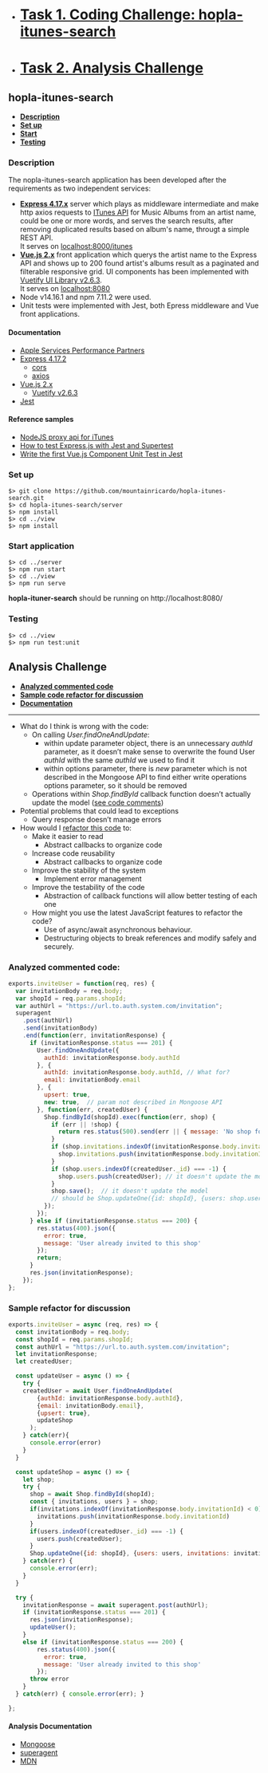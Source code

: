 + # [Task 1. Coding Challenge: hopla-itunes-search](#hopla-itunes-search)
+ # [Task 2. Analysis Challenge](#analysis-challenge)

## hopla-itunes-search

- [**Description**](#description)
- [**Set up**](#set-up)
- [**Start**](#start-application)
- [**Testing**](#testing)


### Description

The nopla-itunes-search application has been developed after the requirements as two independent services:

- [**Express 4.17.x**](https://expressjs.com/) server which plays as middleware intermediate and make http axios requests to [ITunes API](https://tinyurl.com/itunes-search-api) for Music Albums from an artist name, could be one or more words, and serves the search results, after removing duplicated results based on album's name, througt a simple REST API.  
  It serves on [localhost:8000/itunes](http://localhost:8000/itunes)
- [**Vue.js 2.x**](https://v2.vuejs.org/) front application which querys the artist name to the Express API and shows up to 200 found artist's albums result as a paginated and filterable responsive grid. UI components has been implemented with [Vuetify UI Library v2.6.3](https://vuetifyjs.com/en/introduction/why-vuetify/#feature-guides).  
  It serves on [localhost:8080](http://localhost:8080/)
- Node v14.16.1 and npm 7.11.2 were used.
- Unit tests were implemented with Jest, both Epress middleware and Vue front applications.

#### Documentation

+ [Apple Services Performance Partners](https://affiliate.itunes.apple.com/resources/documentation/itunes-store-web-service-search-api/)
+ [Express 4.17.2](https://expressjs.com/)
  * [cors](https://www.npmjs.com/package/cors)
  * [axios](https://www.npmjs.com/package/axios)
+ [Vue.js 2.x](https://v2.vuejs.org/v2/guide/)
  * [Vuetify v2.6.3](https://vuetifyjs.com/en/introduction/why-vuetify/)
+ [Jest](https://jestjs.io/es-ES/docs/testing-frameworks) 

#### Reference samples

+ [NodeJS proxy api for iTunes](https://medium.com/nerd-for-tech/nodejs-proxy-api-for-itunes-c15c2c09ed1c)
+ [How to test Express.js with Jest and Supertest](https://www.albertgao.xyz/2017/05/24/how-to-test-expressjs-with-jest-and-supertest/)
+ [Write the first Vue.js Component Unit Test in Jest](https://alexjover.com/blog/write-the-first-vue-js-component-unit-test-in-jest/)

### Set up

```
$> git clone https://github.com/mountainricardo/hopla-itunes-search.git
$> cd hopla-itunes-search/server
$> npm install
$> cd ../view
$> npm install
```

### Start application

```
$> cd ../server
$> npm run start
$> cd ../view
$> npm run serve
```

**hopla-ituner-search** should be running on http://localhost:8080/

### Testing

```
$> cd ../view
$> npm run test:unit
```

## Analysis Challenge

- [**Analyzed commented code**](#analyzed-commented-code)
- [**Sample code refactor for discussion**](#sample-refactor-for-discussion)
- [**Documentation**](#analysis-documentation)

---

+ What do I think is wrong with the code:
  + On calling *User.findOneAndUpdate*:
    * within update parameter object, there is an unnecessary *authId* parameter, as it doesn’t make sense to overwrite the found User *authId* with the same *authId* we used to find it
    * within options parameter, there is *new* parameter which is not described in the Mongoose API to find either write operations options parameter, so it should be removed 
  + Operations within *Shop.findById* callback function doesn’t actually update the model ([see code comments](#analyzed-commented-code))
+ Potential problems that could lead to exceptions
  + Query response doesn’t manage errors
+ How would I [refactor this code](#sample-refactor-for-discussion) to:
  + Make it easier to read
    * Abstract callbacks to organize code
  + Increase code reusability
    * Abstract callbacks to organize code
  + Improve the stability of the system
    * Implement error management
  + Improve the testability of the code
    * Abstraction of callback functions will allow better testing of each one
  + How might you use the latest JavaScript features to refactor the code?
    * Use of async/await asynchronous behaviour.
    * Destructuring objects to break references and modify  safely and securely.


### Analyzed commented code:

```javascript
exports.inviteUser = function(req, res) {
  var invitationBody = req.body;
  var shopId = req.params.shopId;
  var authUrl = "https://url.to.auth.system.com/invitation";
  superagent
    .post(authUrl)
    .send(invitationBody)
    .end(function(err, invitationResponse) {
      if (invitationResponse.status === 201) {
        User.findOneAndUpdate({
          authId: invitationResponse.body.authId
        }, {
          authId: invitationResponse.body.authId, // What for?
          email: invitationBody.email
        }, {
          upsert: true,
          new: true,  // param not described in Mongoose API
        }, function(err, createdUser) {
          Shop.findById(shopId).exec(function(err, shop) {
            if (err || !shop) {
              return res.status(500).send(err || { message: 'No shop found' });
            }
            if (shop.invitations.indexOf(invitationResponse.body.invitationId)) { // condition should be < 0
              shop.invitations.push(invitationResponse.body.invitationId);  // it doesn't update the model
            }
            if (shop.users.indexOf(createdUser._id) === -1) {
              shop.users.push(createdUser); // it doesn't update the model
            }
            shop.save();  // it doesn't update the model
            // should be Shop.updateOne({id: shopId}, {users: shop.users, invitations: shop.invitations})
          });
        });
      } else if (invitationResponse.status === 200) {
        res.status(400).json({
          error: true,
          message: 'User already invited to this shop'
        });
        return;
      }
      res.json(invitationResponse);
    });
};
```

### Sample refactor for discussion

```javascript
exports.inviteUser = async (req, res) => {
  const invitationBody = req.body;
  const shopId = req.params.shopId;
  const authUrl = "https://url.to.auth.system.com/invitation";
  let invitationResponse;
  let createdUser;

  const updateUser = async () => {
    try {
    createdUser = await User.findOneAndUpdate(
        {authId: invitationResponse.body.authId},
        {email: invitationBody.email},
        {upsert: true},
        updateShop
      );
    } catch(err){
      console.error(error)
    }
  }

  const updateShop = async () => {
    let shop;
    try {
      shop = await Shop.findById(shopId);
      const { invitations, users } = shop;
      if(invitations.indexOf(invitationResponse.body.invitationId) < 0) {
        invitations.push(invitationResponse.body.invitationId)
      }
      if(users.indexOf(createdUser._id) === -1) {
        users.push(createdUser);
      }
      Shop.updateOne({id: shopId}, {users: users, invitations: invitations})
    } catch(err) {
      console.error(err);
    }
  }

  try {
    invitationResponse = await superagent.post(authUrl);
    if (invitationResponse.status === 201) {
      res.json(invitationResponse);
      updateUser();
    }
    else if (invitationResponse.status === 200) {
        res.status(400).json({
          error: true,
          message: 'User already invited to this shop'
        });
      throw error
    }
  } catch(err) { console.error(err); }

};
```

#### Analysis Documentation

+ [Mongoose](https://mongoosejs.com/)
+ [superagent](https://www.npmjs.com/package/superagent)
+ [MDN](https://developer.mozilla.org/en-US/docs/Web/JavaScript)


